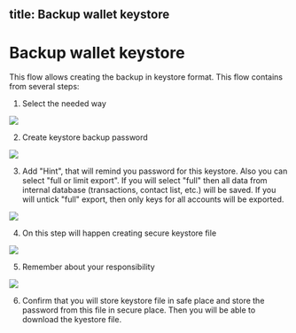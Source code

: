 title: Backup wallet keystore
---

# Backup wallet keystore

This flow allows creating the backup in keystore format. This flow contains from several steps:

1. Select the needed way

<img src="/images/backup_keystore/backup_keystore_1.png">

2. Create keystore backup password

<img src="/images/backup_keystore/backup_keystore_2.png">

3. Add "Hint", that will remind you password for this keystore. Also you can select "full or limit export". If you will select "full" then all data from internal database (transactions, contact list, etc.) will be saved. If you will untick "full" export, then only keys for all accounts will be exported.

<img src="/images/backup_keystore/backup_keystore_3.png">

4. On this step will happen creating secure keystore file

<img src="/images/backup_keystore/backup_keystore_4.png">

5. Remember about your responsibility

<img src="/images/backup_keystore/backup_keystore_5.png">

6. Confirm that you will store keystore file in safe place and store the password from this file in secure place. Then you will be able to download the kyestore file.

